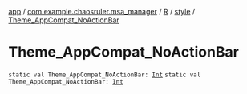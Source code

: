 [app](../../../index.md) / [com.example.chaosruler.msa_manager](../../index.md) / [R](../index.md) / [style](index.md) / [Theme_AppCompat_NoActionBar](.)

# Theme_AppCompat_NoActionBar

`static val Theme_AppCompat_NoActionBar: `[`Int`](https://kotlinlang.org/api/latest/jvm/stdlib/kotlin/-int/index.html)
`static val Theme_AppCompat_NoActionBar: `[`Int`](https://kotlinlang.org/api/latest/jvm/stdlib/kotlin/-int/index.html)